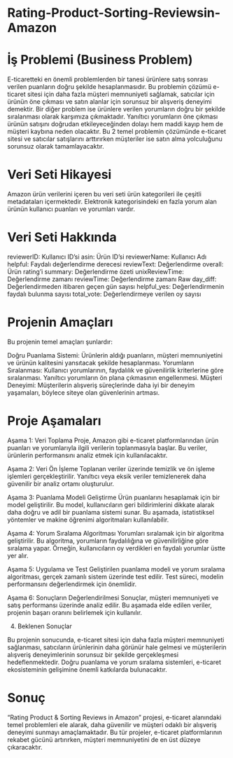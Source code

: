 # Rating-Product-Sorting-Reviewsin-Amazon

# İş Problemi (Business Problem)
E-ticaretteki en önemli problemlerden bir tanesi ürünlere satış sonrası verilen puanların doğru şekilde hesaplanmasıdır.
Bu problemin çözümü e-ticaret sitesi için daha fazla müşteri memnuniyeti sağlamak, satıcılar için ürünün öne çıkması ve satın
alanlar için sorunsuz bir alışveriş deneyimi demektir. Bir diğer problem ise ürünlere verilen yorumların doğru bir şekilde sıralanması
olarak karşımıza çıkmaktadır. Yanıltıcı yorumların öne çıkması ürünün satışını doğrudan etkileyeceğinden dolayı hem maddi kayıp
hem de müşteri kaybına neden olacaktır. Bu 2 temel problemin çözümünde e-ticaret sitesi ve satıcılar satışlarını arttırırken müşteriler
ise satın alma yolculuğunu sorunsuz olarak tamamlayacaktır.

# Veri Seti Hikayesi
Amazon ürün verilerini içeren bu veri seti ürün kategorileri ile çeşitli metadataları içermektedir.
Elektronik kategorisindeki en fazla yorum alan ürünün kullanıcı puanları ve yorumları vardır.

#  Veri Seti Hakkında
 reviewerID: Kullanıcı ID’si
 asin: Ürün ID’si
 reviewerName: Kullanıcı Adı
 helpful: Faydalı değerlendirme derecesi
 reviewText: Değerlendirme
 overall: Ürün rating’i
 summary: Değerlendirme özeti
 unixReviewTime: Değerlendirme zamanı
 reviewTime: Değerlendirme zamanı Raw
 day_diff: Değerlendirmeden itibaren geçen gün sayısı
 helpful_yes: Değerlendirmenin faydalı bulunma sayısı
 total_vote: Değerlendirmeye verilen oy sayısı

 # Projenin Amaçları
 
Bu projenin temel amaçları şunlardır:

Doğru Puanlama Sistemi: Ürünlerin aldığı puanların, müşteri memnuniyetini ve ürünün kalitesini yansıtacak şekilde hesaplanması.
Yorumların Sıralanması: Kullanıcı yorumlarının, faydalılık ve güvenilirlik kriterlerine göre sıralanması. Yanıltıcı yorumların ön plana çıkmasının engellenmesi.
Müşteri Deneyimi: Müşterilerin alışveriş süreçlerinde daha iyi bir deneyim yaşamaları, böylece siteye olan güvenlerinin artması.

# Proje Aşamaları

Aşama 1: Veri Toplama
Proje, Amazon gibi e-ticaret platformlarından ürün puanları ve yorumlarıyla ilgili verilerin toplanmasıyla başlar. Bu veriler, ürünlerin performansını analiz etmek için kullanılacaktır.

Aşama 2: Veri Ön İşleme
Toplanan veriler üzerinde temizlik ve ön işleme işlemleri gerçekleştirilir. Yanıltıcı veya eksik veriler temizlenerek daha güvenilir bir analiz ortamı oluşturulur.

Aşama 3: Puanlama Modeli Geliştirme
Ürün puanlarını hesaplamak için bir model geliştirilir. Bu model, kullanıcıların geri bildirimlerini dikkate alarak daha doğru ve adil bir puanlama sistemi sunar. Bu aşamada, istatistiksel yöntemler ve makine öğrenimi algoritmaları kullanılabilir.

Aşama 4: Yorum Sıralama Algoritması
Yorumları sıralamak için bir algoritma geliştirilir. Bu algoritma, yorumların faydalılığına ve güvenilirliğine göre sıralama yapar. Örneğin, kullanıcıların oy verdikleri en faydalı yorumlar üstte yer alır.

Aşama 5: Uygulama ve Test
Geliştirilen puanlama modeli ve yorum sıralama algoritması, gerçek zamanlı sistem üzerinde test edilir. Test süreci, modelin performansını değerlendirmek için önemlidir.

Aşama 6: Sonuçların Değerlendirilmesi
Sonuçlar, müşteri memnuniyeti ve satış performansı üzerinde analiz edilir. Bu aşamada elde edilen veriler, projenin başarı oranını belirlemek için kullanılır.

4. Beklenen Sonuçlar
   
Bu projenin sonucunda, e-ticaret sitesi için daha fazla müşteri memnuniyeti sağlanması, satıcıların ürünlerinin daha görünür hale gelmesi ve müşterilerin alışveriş deneyimlerinin sorunsuz bir şekilde gerçekleşmesi hedeflenmektedir. Doğru puanlama ve yorum sıralama sistemleri, e-ticaret ekosisteminin gelişimine önemli katkılarda bulunacaktır.

# Sonuç

“Rating Product & Sorting Reviews in Amazon” projesi, e-ticaret alanındaki temel problemleri ele alarak, daha güvenilir ve müşteri odaklı bir alışveriş deneyimi sunmayı amaçlamaktadır. Bu tür projeler, e-ticaret platformlarının rekabet gücünü artırırken, müşteri memnuniyetini de en üst düzeye çıkaracaktır.


